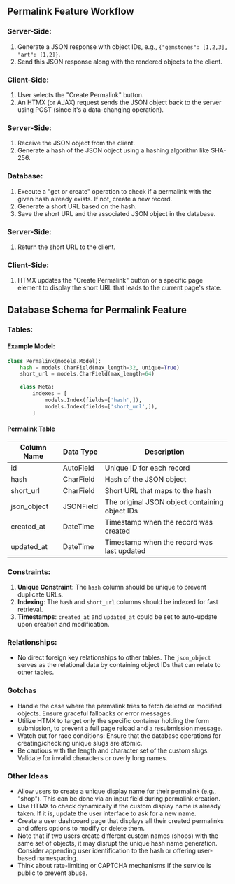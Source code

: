 ## Permalink Feature Workflow

### Server-Side:
1. Generate a JSON response with object IDs, e.g., `{"gemstones": [1,2,3], "art": [1,2]}`.
2. Send this JSON response along with the rendered objects to the client.

### Client-Side:
1. User selects the "Create Permalink" button.
2. An HTMX (or AJAX) request sends the JSON object back to the server using POST (since it's a data-changing operation).

### Server-Side:
1. Receive the JSON object from the client.
2. Generate a hash of the JSON object using a hashing algorithm like SHA-256.

### Database:
1. Execute a "get or create" operation to check if a permalink with the given hash already exists. If not, create a new record.
2. Generate a short URL based on the hash.
3. Save the short URL and the associated JSON object in the database.

### Server-Side:
1. Return the short URL to the client.

### Client-Side:
1. HTMX updates the "Create Permalink" button or a specific page element to display the short URL that leads to the current page's state.


## Database Schema for Permalink Feature

### Tables:

#### Example Model:

```python
class Permalink(models.Model):
    hash = models.CharField(max_length=32, unique=True)
    short_url = models.CharField(max_length=64)
    
    class Meta:
        indexes = [
            models.Index(fields=['hash',]),
            models.Index(fields=['short_url',]),
        ]
```

#### Permalink Table

| Column Name     | Data Type  | Description                                    |
|-----------------|------------|------------------------------------------------|
| id              | AutoField  | Unique ID for each record                      |
| hash            | CharField  | Hash of the JSON object                        |
| short_url       | CharField  | Short URL that maps to the hash                |
| json_object     | JSONField  | The original JSON object containing object IDs |
| created_at      | DateTime   | Timestamp when the record was created          |
| updated_at      | DateTime   | Timestamp when the record was last updated     |

### Constraints:

1. **Unique Constraint**: The `hash` column should be unique to prevent duplicate URLs.
2. **Indexing**: The `hash` and `short_url` columns should be indexed for fast retrieval.
3. **Timestamps**: `created_at` and `updated_at` could be set to auto-update upon creation and modification.

### Relationships:

- No direct foreign key relationships to other tables. The `json_object` serves as the relational data by containing object IDs that can relate to other tables.


### Gotchas
- Handle the case where the permalink tries to fetch deleted or modified objects. Ensure graceful fallbacks or error messages.
- Utilize HTMX to target only the specific container holding the form submission, to prevent a full page reload and a resubmission message.
- Watch out for race conditions: Ensure that the database operations for creating/checking unique slugs are atomic.
- Be cautious with the length and character set of the custom slugs. Validate for invalid characters or overly long names.
  
### Other Ideas
- Allow users to create a unique display name for their permalink (e.g., "shop"). This can be done via an input field during permalink creation.
- Use HTMX to check dynamically if the custom display name is already taken. If it is, update the user interface to ask for a new name.
- Create a user dashboard page that displays all their created permalinks and offers options to modify or delete them.
- Note that if two users create different custom names (shops) with the same set of objects, it may disrupt the unique hash name generation. Consider appending user identification to the hash or offering user-based namespacing.
- Think about rate-limiting or CAPTCHA mechanisms if the service is public to prevent abuse.
